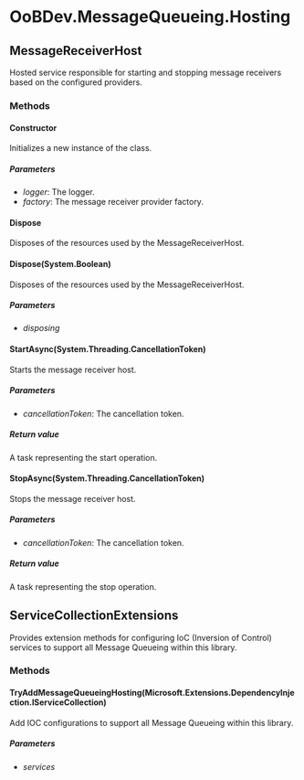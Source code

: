 # OoBDev.MessageQueueing.Hosting

## MessageReceiverHost

Hosted service responsible for starting and stopping message receivers based on the configured providers.

### Methods

#### Constructor

Initializes a new instance of the class.

##### Parameters

- *logger*: The logger.
- *factory*: The message receiver provider factory.

#### Dispose

Disposes of the resources used by the MessageReceiverHost.

#### Dispose(System.Boolean)

Disposes of the resources used by the MessageReceiverHost.

##### Parameters

- *disposing*

#### StartAsync(System.Threading.CancellationToken)

Starts the message receiver host.

##### Parameters

- *cancellationToken*: The cancellation token.

##### Return value

A task representing the start operation.

#### StopAsync(System.Threading.CancellationToken)

Stops the message receiver host.

##### Parameters

- *cancellationToken*: The cancellation token.

##### Return value

A task representing the stop operation.

## ServiceCollectionExtensions

Provides extension methods for configuring IoC (Inversion of Control) services to support all Message Queueing within this library.

### Methods

#### TryAddMessageQueueingHosting(Microsoft.Extensions.DependencyInjection.IServiceCollection)

Add IOC configurations to support all Message Queueing within this library.

##### Parameters

- *services*
